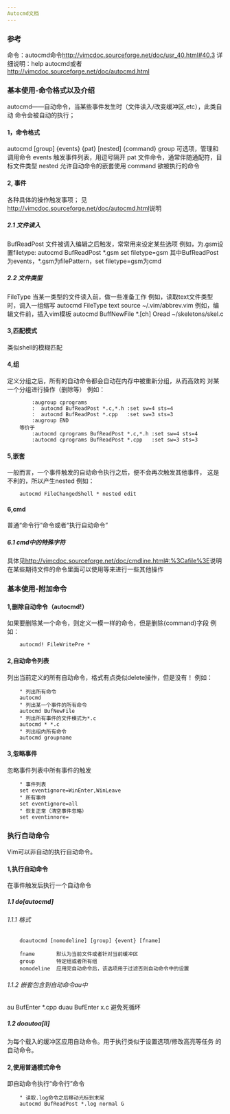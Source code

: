 ```yaml
---
Autocmd文档
---
```



### 参考
命令：autocmd命令<http://vimcdoc.sourceforge.net/doc/usr_40.html#40.3>
详细说明：help autocmd或者<http://vimcdoc.sourceforge.net/doc/autocmd.html>


### 基本使用-命令格式以及介绍
autocmd——自动命令，当某些事件发生时（文件读入/改变缓冲区,etc），此类自动
命令会被自动的执行；

#### 1，命令格式
autocmd [group] {events} {pat} [nested]  {command}
    group               可选项，管理和调用命令
    events              触发事件列表，用逗号隔开
    pat                 文件命令，通常伴随通配符，目标文件类型
    nested              允许自动命令的嵌套使用
    command             欲被执行的命令


#### 2, 事件
各种具体的操作触发事项；
见<http://vimcdoc.sourceforge.net/doc/autocmd.html>说明

##### 2.1 文件读入
BufReadPost         文件被调入编辑之后触发，常常用来设定某些选项
例如，为.gsm设置filetype:
    autocmd BufReadPost *.gsm set filetype=gsm
其中BufReadPost为events，\*.gsm为filePattern，set filetype=gsm为cmd

##### 2.2 文件类型
FileType            当某一类型的文件读入前，做一些准备工作
例如，读取text文件类型时，调入一组缩写
    autocmd FileType text source ~/.vim/abbrev.vim
例如，编辑文件前，插入vim模板
    autocmd BuffNewFile \*.[ch]  Oread ~/skeletons/skel.c


#### 3,匹配模式
类似shell的模糊匹配


#### 4,组
定义分组之后，所有的自动命令都会自动在内存中被重新分组，从而高效的
对某一个分组进行操作（删除等）
例如：
``` vim
        :augroup cprograms
        :  autocmd BufReadPost *.c,*.h :set sw=4 sts=4
        :  autocmd BufReadPost *.cpp   :set sw=3 sts=3
        :augroup END
	等价于
        :autocmd cprograms BufReadPost *.c,*.h :set sw=4 sts=4
        :autocmd cprograms BufReadPost *.cpp   :set sw=3 sts=3
```


#### 5,嵌套
一般而言，一个事件触发的自动命令执行之后，便不会再次触发其他事件，
这是不利的，所以产生nested
例如：
``` vim
	autocmd FileChangedShell * nested edit 
```

#### 6,cmd
普通“命令行”命令或者“执行自动命令”
##### 6.1 cmd中的特殊字符
具体见<http://vimcdoc.sourceforge.net/doc/cmdline.html#:%3Cafile%3E>说明  
在某些期待文件的命令里面可以使用<afile>等来进行一些其他操作


### 基本使用-附加命令

#### 1,删除自动命令（autocmd!）
如果要删除某一个命令，则定义一模一样的命令，但是删除{command}字段
例如：
``` vim
	autocmd! FileWritePre *
```

#### 2,自动命令列表
列出当前定义的所有自动命令，格式有点类似delete操作，但是没有！
例如：
``` vim
	" 列出所有命令
	autocmd
	" 列出某一个事件的所有命令
    autocmd BufNewFile
    " 列出所有事件的文件模式为*.c
    autocmd * *.c
    " 列出组内所有命令
    autocmd groupname
```

#### 3,忽略事件
忽略事件列表中所有事件的触发
``` vim
    " 事件列表
    set eventignore=WinEnter,WinLeave
    " 所有事件
    set eventignore=all
    " 恢复正常（清空事件忽略）
    set eventinnore=
```


### 执行自动命令
Vim可以非自动的执行自动命令。

#### 1,执行自动命令
在事件触发后执行一个自动命令
##### 1.1 do[autocmd]
###### 1.1.1 格式
```
    doautocmd [nomodeline] [group] {event} [fname]
    
    fname       默认为当前文件或者针对当前缓冲区
    group       特定组或者所有组
    nomodeline  应用完自动命令后，该选项用于过滤否则自动命令中的设置
```

###### 1.1.2 嵌套包含到自动命令au中
au BufEnter \*.cpp duau BufEnter x.c
避免死循环

##### 1.2 doautoa[ll]
为每个载入的缓冲区应用自动命令。用于执行类似于设置选项/修改高亮等任务
的自动命令。

#### 2,使用普通模式命令
即自动命令执行“命令行”命令
``` vim
    " 读取.log命令之后移动光标到末尾
    autocmd BufReadPost *.log normal G
```
